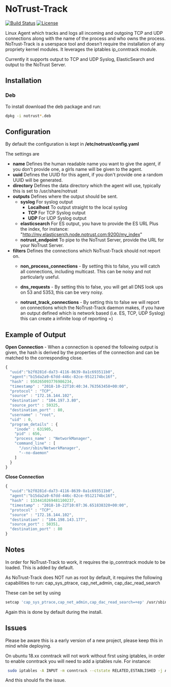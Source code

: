 # NoTrust-Track
[![Build Status](https://travis-ci.org/alisle/NoTrust-Track.svg?branch=master)](https://travis-ci.org/alisle/NoTrust-Track.svg) [![License](https://img.shields.io/badge/License-Apache%202.0-blue.svg)](https://opensource.org/licenses/Apache-2.0)

Linux Agent  which tracks and logs all incoming and outgoing TCP and UDP connections along with the name of the process and who owns the process. NoTrust-Track is a userspace tool and doesn't require the installation of any propriety kernel modules. It leverages the iptables ip_conntrack module.

Currently it supports output to TCP and UDP Syslog, ElasticSearch and output to the NoTrust Server.



## Installation

### Deb
To install download the deb package and run:
```bash
dpkg -i notrust*.deb
```


## Configuration
By default the configuration is kept in __/etc/notrust/config.yaml__

The settings are

* __name__ Defines the human readable name you want to give the agent, if you don't provide one, a girls name will be given to the agent.
* __uuid__ Defines the UUID for this agent, if you don't provide one a random UUID will be generated.
* __directory__ Defines the data directory which the agent will use, typically this is set to /usr/share/notrust
* __outputs__ Defines where the output should be sent.
  * __syslog__ For syslog output
    * __Localhost__ To output straight to the local syslog
    * __TCP__ For TCP Syslog output
    * __UDP__ For UDP Syslog output
  * __elasticsearch__ For ES output, you have to provide the ES URL Plus the index, for instance: "http://my.elasticserch.node.notrust.com:9200/my_index"
  * __notrust_endpoint__ To pipe to the NoTrust Server, provide the URL for your NoTrust Server.
* __filters__ Defines the connections which NoTrust-Track should not report on.
  * __non_process_connections__ - By setting this to false, you will catch all connections, including multicast. This can be noisy and not particularly useful.
  * __dns_requests__ - By setting this to false, you will get all DNS look ups on 53 and 5353, this can be very noisy.

  * __notrust_track_connections__ - By setting this to false we will report on connections which the NoTrust-Track daemon makes, if you have an output defined which is network based (i.e. ES, TCP, UDP Syslog) this can create a infinite loop of reporting =)


## Example of Output
__Open Connection__ - When a connection is opened the following output is given,  the hash is derived by the properties of the connection and can be matched to the corresponding close.

```javascript
{
  "uuid":"b2f0281d-da73-4116-8639-8a1c693511b0",
  "agent":"b15da2a9-67dd-446c-82ce-9512174bc16f",
  "hash" : 950265093776986234,
  "timestamp" : "2018-10-22T10:40:34.763563458+00:00",
  "protocol" : "TCP",
  "source" : "172.16.144.102",
  "destination" : "104.197.3.80",
  "source_port" : 59325,
  "destination_port" : 80,
  "username" : "root",
  "uid" : 0,
  "program_details" : {
    "inode" : 631905,
    "pid" : 656,
    "process_name" : "NetworkManager",
    "command_line" : [
      "/usr/sbin/NetworkManager",
      "--no-daemon"
    ]
  }
}
```

__Close Connection__
```javascript
{
  "uuid":"b2f0281d-da73-4116-8639-8a1c693511b0",
  "agent":"b15da2a9-67dd-446c-82ce-9512174bc16f",
  "hash" : 1334410269481100237,
  "timestamp" : "2018-10-22T10:07:36.651838320+00:00",
  "protocol" : "TCP",
  "source" : "172.16.144.102",
  "destination" : "104.198.143.177",
  "source_port" : 50351,
  "destination_port" : 80
}
```

## Notes
In order for NoTrust-Track to work, it requires the ip_conntrack module to be loaded.  This is added by default.

As NoTrust-Track does NOT run as root by default, it requires the following capabilities to run:
cap_sys_ptrace, cap_net_admin, cap_dac_read_search

These can be set by using

```bash  
setcap 'cap_sys_ptrace,cap_net_admin,cap_dac_read_search=+ep' /usr/sbin/notrust-track
```

Again this is done by default during the install.

## Issues
Please be aware this is a early version of a new project, please keep this in mind while deploying.

On ubuntu 18.xx conntrack will not work without first using iptables, in order to enable conntrack you will need to add a iptables rule. For instance:
```bash
 sudo iptables -A INPUT -m conntrack --ctstate RELATED,ESTABLISHED -j ACCEPT
```
And this should fix the issue.
